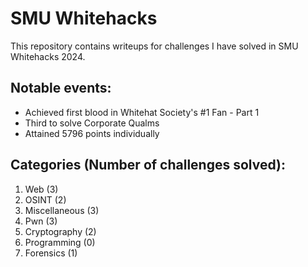 # SMU Whitehacks
 This repository contains writeups for challenges I have solved in SMU Whitehacks 2024.
 
 ## Notable events:
 - Achieved first blood in Whitehat Society's #1 Fan - Part 1
 - Third to solve Corporate Qualms
 - Attained 5796 points individually

  ## Categories (Number of challenges solved):
  1. Web (3)
  2. OSINT (2)
  3. Miscellaneous (3)
  4. Pwn (3)
  5. Cryptography (2)
  6. Programming (0)
  7. Forensics (1)
   
